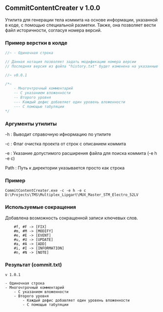 ## CommitContentCreater v 1.0.0
Утилита для генерации тела коммита на основе информации, указанной в коде, с помощью специальной разметки. Также, она позволяет вести файл историчности, согласуя номера версий.

### Пример верстки в колде

```C
//~ - Одиночная строка

// Данная нотация позволяет задать модификацию номера версии
// Последняя версия из файла "history.txt" будет изменена на указанные значения в каждой части версии (v1.0.0 -> v1.0.1) 

//~ v0.0.1

/*~
    - Многочтрочный комментарий
    -- С указанием вложенности
    -- Второго уровня
    --- Каждый дефис добавляет один уровень вложенности
    --- С помощью табуляции
*/
```

### Аргументы утилиты
-h               : Выводит справочную ифнормацию по утилите

-c               : Флаг очистка проекта от строк с описанием коммита

-e <extention>   : Указание допустимого расширения файла для поиска коммита (-e h -e c)

Path           : Путь к директории указывается просто как строка

### Пример
``` CommitContentCreater.exe -c -e h -e c D:\Projects\TMS\Multiplex_Lipgart\MUX_Master_STM_Electro_52LV ```

### Используемые сокращения
Добавлена возможность сокращенной записи ключевых слов.

```
    #f, #F -> [FIX]
    #m, #M -> [MODIFY]
    #e, #E -> [EVENT]
    #u, #U -> [UPDATE]
    #a, #A -> [ADD]
    #i, #I -> [INFORMATION]
    #n, #N -> [NOTE]
```

### Результат (commit.txt)
```
v 1.0.1

- Одиночная строка
- Многочтрочный комментарий
    - С указанием вложенности
    - Второго уровня
        - Каждый дефис добавляет один уровень вложенности
        - С помощью табуляции
```
